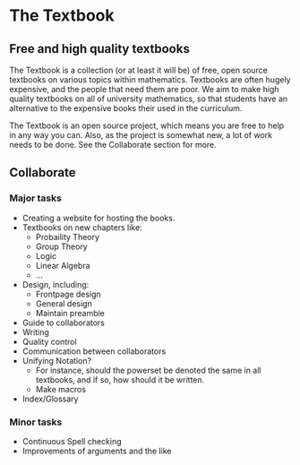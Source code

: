 # The Textbook

## Free and high quality textbooks
The Textbook is a collection (or at least it will be) of free, open source textbooks on various topics within mathematics. Textbooks are often hugely expensive, and the people that need them are poor. We aim to make high quality textbooks on all of university mathematics, so that students have an alternative to the expensive books their used in the curriculum.

The Textbook is an open source project, which means you are free to help in any way you can. Also, as the project is somewhat new, a lot of work needs to be done. See the Collaborate section for more.


## Collaborate
### Major tasks
- Creating a website for hosting the books.
- Textbooks on new chapters like:
    - Probaility Theory
    - Group Theory
    - Logic
    - Linear Algebra
    - ...
- Design, including:
    - Frontpage design
    - General design
    - Maintain preamble
- Guide to collaborators
- Writing
- Quality control
- Communication between collaborators
- Unifying Notation?
    - For instance, should the powerset be denoted the same in all textbooks, and if so, how should it be written.
    - Make macros
- Index/Glossary

### Minor tasks
- Continuous Spell checking
- Improvements of arguments and the like